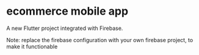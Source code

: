 # ecommerce mobile app

A new Flutter project integrated with Firebase.

Note: replace the firebase configuration with your own firebase project, to make it functionable
